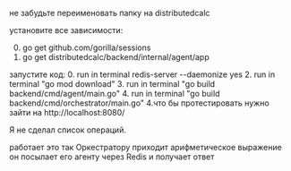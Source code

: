не забудьте переименовать папку на distributedcalc

установите все зависимости:

0. go get github.com/gorilla/sessions
1. go get distributedcalc/backend/internal/agent/app


запустите код:
0. run in terminal redis-server --daemonize yes 
2. run in terminal "go mod download"
3. run in terminal "go build backend/cmd/agent/main.go"
4. run in terminal "go build backend/cmd/orchestrator/main.go"
4.что бы протестировать нужно зайти на http://localhost:8080/

Я не сделал список операций.

работает это так Оркестратору приходит арифметическое выражение он посылает его агенту через Redis и получает ответ
